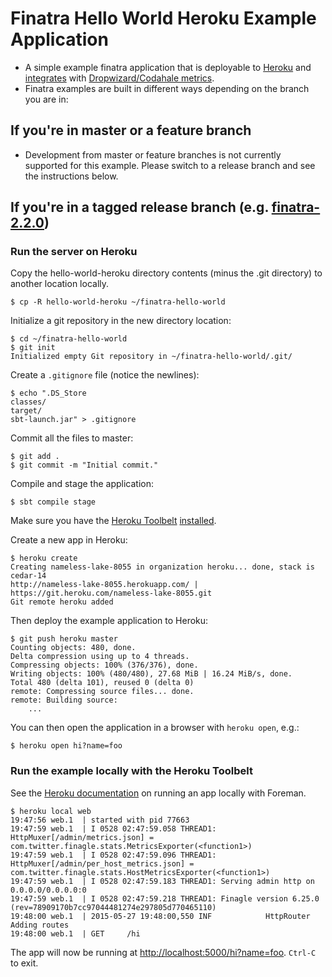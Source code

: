 # Finatra Hello World Heroku Example Application

* A simple example finatra application that is deployable to [Heroku](https://heroku.com) and [integrates](https://github.com/rlazoti/finagle-metrics) with [Dropwizard/Codahale metrics](https://github.com/dropwizard/metrics).
* Finatra examples are built in different ways depending on the branch you are in:

If you're in master or a feature branch
----------------------------------------------------------
* Development from master or feature branches is not currently supported for this example. Please switch to a release branch and see the instructions below.

If you're in a tagged release branch (e.g. [finatra-2.2.0](https://github.com/twitter/finatra/tree/finatra-2.2.0))
----------------------------------------------------------

### Run the server on Heroku ###
Copy the hello-world-heroku directory contents (minus the .git directory) to another location locally.

```
$ cp -R hello-world-heroku ~/finatra-hello-world
```

Initialize a git repository in the new directory location:

```
$ cd ~/finatra-hello-world
$ git init
Initialized empty Git repository in ~/finatra-hello-world/.git/
```

Create a `.gitignore` file (notice the newlines):

```
$ echo ".DS_Store
classes/
target/
sbt-launch.jar" > .gitignore
```

Commit all the files to master:

```
$ git add .
$ git commit -m "Initial commit."
```

Compile and stage the application:

```
$ sbt compile stage
```

Make sure you have the [Heroku Toolbelt](https://toolbelt.heroku.com/) [installed](https://devcenter.heroku.com/articles/getting-started-with-scala#set-up).

Create a new app in Heroku:

```
$ heroku create
Creating nameless-lake-8055 in organization heroku... done, stack is cedar-14
http://nameless-lake-8055.herokuapp.com/ | https://git.heroku.com/nameless-lake-8055.git
Git remote heroku added
```

Then deploy the example application to Heroku:

```
$ git push heroku master
Counting objects: 480, done.
Delta compression using up to 4 threads.
Compressing objects: 100% (376/376), done.
Writing objects: 100% (480/480), 27.68 MiB | 16.24 MiB/s, done.
Total 480 (delta 101), reused 0 (delta 0)
remote: Compressing source files... done.
remote: Building source:
	...
```

You can then open the application in a browser with `heroku open`, e.g.:

```
$ heroku open hi?name=foo
```


### Run the example locally with the Heroku Toolbelt  ###

See the [Heroku documentation](https://devcenter.heroku.com/articles/getting-started-with-scala#run-the-app-locally) on running an app locally with Foreman.


```
$ heroku local web
19:47:56 web.1  | started with pid 77663
19:47:59 web.1  | I 0528 02:47:59.058 THREAD1: HttpMuxer[/admin/metrics.json] = com.twitter.finagle.stats.MetricsExporter(<function1>)
19:47:59 web.1  | I 0528 02:47:59.096 THREAD1: HttpMuxer[/admin/per_host_metrics.json] = com.twitter.finagle.stats.HostMetricsExporter(<function1>)
19:47:59 web.1  | I 0528 02:47:59.183 THREAD1: Serving admin http on 0.0.0.0/0.0.0.0:0
19:47:59 web.1  | I 0528 02:47:59.218 THREAD1: Finagle version 6.25.0 (rev=78909170b7cc97044481274e297805d770465110)
19:48:00 web.1  | 2015-05-27 19:48:00,550 INF            HttpRouter                Adding routes
19:48:00 web.1  | GET     /hi
```

The app will now be running at [http://localhost:5000/hi?name=foo](http://localhost:5000/hi?name=foo). `Ctrl-C` to exit.
